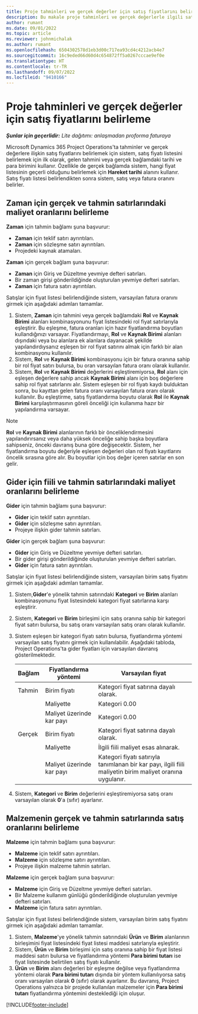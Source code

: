 ```yaml
---
title: Proje tahminleri ve gerçek değerler için satış fiyatlarını belirleme
description: Bu makale proje tahminleri ve gerçek değerlerle ilgili satış fiyatlarının nasıl belirleneceği hakkında bilgi sağlar.
author: rumant
ms.date: 09/01/2022
ms.topic: article
ms.reviewer: johnmichalak
ms.author: rumant
ms.openlocfilehash: 6504302578d1eb3d00c717ea93cd4c4212acb4e7
ms.sourcegitcommit: 16c9eded66d60d4c654872ff5a0267cccae9ef0e
ms.translationtype: HT
ms.contentlocale: tr-TR
ms.lasthandoff: 09/07/2022
ms.locfileid: "9410166"
---
```

# <a name="determine-sales-prices-for-project-estimates-and-actuals"></a>Proje tahminleri ve gerçek değerler için satış fiyatlarını belirleme

_**Şunlar için geçerlidir:** Lite dağıtımı: anlaşmadan proforma faturaya_

Microsoft Dynamics 365 Project Operations'ta tahminler ve gerçek değerlere ilişkin satış fiyatlarını belirlemek için sistem, satış fiyatı listesini belirlemek için ilk olarak, gelen tahmini veya gerçek bağlamdaki tarihi ve para birimini kullanır. Özellikle de gerçek bağlamda sistem, hangi fiyat listesinin geçerli olduğunu belirlemek için **Hareket tarihi** alanını kullanır. Satış fiyatı listesi belirlendikten sonra sistem, satış veya fatura oranını belirler.

## <a name="determining-sales-rates-on-actual-and-estimate-lines-for-time"></a>Zaman için gerçek ve tahmin satırlarındaki maliyet oranlarını belirleme

**Zaman** için tahmin bağlamı şuna başvurur:

- **Zaman** için teklif satırı ayrıntıları.
- **Zaman** için sözleşme satırı ayrıntıları.
- Projedeki kaynak atamaları.

**Zaman** için gerçek bağlam şuna başvurur:

- **Zaman** için Giriş ve Düzeltme yevmiye defteri satırları.
- Bir zaman girişi gönderildiğinde oluşturulan yevmiye defteri satırları.
- **Zaman** için fatura satırı ayrıntıları. 

Satışlar için fiyat listesi belirlendiğinde sistem, varsayılan fatura oranını girmek için aşağıdaki adımları tamamlar.

1. Sistem, **Zaman** için tahmini veya gerçek bağlamdaki **Rol** ve **Kaynak Birimi** alanları kombinasyonunu fiyat listesindeki rol fiyat satırlarıyla eşleştirir. Bu eşleşme, fatura oranları için hazır fiyatlandırma boyutları kullandığınızı varsayar. Fiyatlandırmayı, **Rol** ve **Kaynak Birimi** alanları dışındaki veya bu alanlara ek alanlara dayanacak şekilde yapılandırdıysanız eşleşen bir rol fiyat satırını almak için farklı bir alan kombinasyonu kullanılır.
1. Sistem, **Rol** ve **Kaynak Birimi** kombinasyonu için bir fatura oranına sahip bir rol fiyat satırı bulursa, bu oran varsayılan fatura oranı olarak kullanılır.
1. Sistem, **Rol** ve **Kaynak Birimi** değerlerini eşleştiremiyorsa, **Rol** alanı için eşleşen değerlere sahip ancak **Kaynak Birimi** alanı için boş değerlere sahip rol fiyat satırlarını alır. Sistem eşleşen bir rol fiyatı kaydı bulduktan sonra, bu kayıttan gelen fatura oranı varsayılan fatura oranı olarak kullanılır. Bu eşleştirme, satış fiyatlandırma boyutu olarak **Rol** ile **Kaynak Birimi** karşılaştırmasının göreli önceliği için kullanıma hazır bir yapılandırma varsayar.

> [!NOTE]
> **Rol** ve **Kaynak Birimi** alanlarının farklı bir önceliklendirmesini yapılandırırsanız veya daha yüksek önceliğe sahip başka boyutlara sahipseniz, önceki davranış buna göre değişecektir. Sistem, her fiyatlandırma boyutu değeriyle eşleşen değerleri olan rol fiyatı kayıtlarını öncelik sırasına göre alır. Bu boyutlar için boş değer içeren satırlar en son gelir.

## <a name="determining-sales-rates-on-actual-and-estimate-lines-for-expense"></a>Gider için fiili ve tahmin satırlarındaki maliyet oranlarını belirleme

**Gider** için tahmin bağlamı şuna başvurur:

- **Gider** için teklif satırı ayrıntıları.
- **Gider** için sözleşme satırı ayrıntıları.
- Projeye ilişkin gider tahmin satırları.

**Gider** için gerçek bağlam şuna başvurur:

- **Gider** için Giriş ve Düzeltme yevmiye defteri satırları.
- Bir gider girişi gönderildiğinde oluşturulan yevmiye defteri satırları.
- **Gider** için fatura satırı ayrıntıları. 

Satışlar için fiyat listesi belirlendiğinde sistem, varsayılan birim satış fiyatını girmek için aşağıdaki adımları tamamlar.

1. Sistem,**Gider**'e yönelik tahmin satırındaki **Kategori** ve **Birim** alanları kombinasyonunu fiyat listesindeki kategori fiyat satırlarına karşı eşleştirir.
1. Sistem, **Kategori** ve **Birim** birleşimi için satış oranına sahip bir kategori fiyat satırı bulursa, bu satış oranı varsayılan satış oranı olarak kullanılır.
1. Sistem eşleşen bir kategori fiyatı satırı bulursa, fiyatlandırma yöntemi varsayılan satış fiyatını girmek için kullanılabilir. Aşağıdaki tabloda, Project Operations'ta gider fiyatları için varsayılan davranış gösterilmektedir.

    | Bağlam | Fiyatlandırma yöntemi | Varsayılan fiyat |
    | --- | --- | --- |
    | Tahmin | Birim fiyatı | Kategori fiyat satırına dayalı olarak. |
    |        | Maliyette | Kategori 0.00 |
    |        | Maliyet üzerinde kar payı | Kategori 0.00 |
    | Gerçek | Birim fiyatı | Kategori fiyat satırına dayalı olarak. |
    |        | Maliyette | İlgili fiili maliyet esas alınarak. |
    |        | Maliyet üzerinde kar payı | Kategori fiyatı satırıyla tanımlanan bir kar payı, ilgili fiili maliyetin birim maliyet oranına uygulanır. |

1. Sistem, **Kategori** ve **Birim** değerlerini eşleştiremiyorsa satış oranı varsayılan olarak **0**'a (sıfır) ayarlanır.

## <a name="determining-sales-rates-on-actual-and-estimate-lines-for-material"></a>Malzemenin gerçek ve tahmin satırlarında satış oranlarını belirleme

**Malzeme** için tahmin bağlamı şuna başvurur:

- **Malzeme** için teklif satırı ayrıntıları.
- **Malzeme** için sözleşme satırı ayrıntıları.
- Projeye ilişkin malzeme tahmin satırları.

**Malzeme** için gerçek bağlam şuna başvurur:

- **Malzeme** için Giriş ve Düzeltme yevmiye defteri satırları.
- Bir Malzeme kullanım günlüğü gönderildiğinde oluşturulan yevmiye defteri satırları.
- **Malzeme** için fatura satırı ayrıntıları. 

Satışlar için fiyat listesi belirlendiğinde sistem, varsayılan birim satış fiyatını girmek için aşağıdaki adımları tamamlar.

1. Sistem, **Malzeme**'ye yönelik tahmin satırındaki **Ürün** ve **Birim** alanlarının birleşimini fiyat listesindeki fiyat listesi maddesi satırlarıyla eşleştirir.
1. Sistem, **Ürün** ve **Birim** birleşimi için satış oranına sahip bir fiyat listesi maddesi satırı bulursa ve fiyatlandırma yöntemi **Para birimi tutarı** ise fiyat listesinde belirtilen satış fiyatı kullanılır. 
1. **Ürün** ve **Birim** alanı değerleri bir eşleşme değilse veya fiyatlandırma yöntemi olarak **Para birimi tutarı** dışında bir yöntem kullanılıyorsa satış oranı varsayılan olarak **0** (sıfır) olarak ayarlanır. Bu davranış, Project Operations yalnızca bir projede kullanılan malzemeler için **Para birimi tutarı** fiyatlandırma yöntemini desteklediği için oluşur.

[!INCLUDE[footer-include](../../includes/footer-banner.md)]
